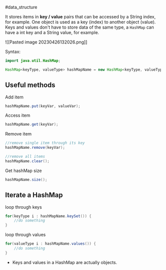 #data_structure 

It stores items in **key / value** pairs that can be accessed by a String index, for example. One object is used as a key (index) to another object (value). Keys and values don't have to store data of the same type, a `HashMap` can have a int key and a String value, for example.

![[Pasted image 20230426132026.png]]

Syntax:

```Java
import java.util.HashMap;

HashMap<keyType, valueType> hashMapName = new HashMap<keyType, valueType>();
```

## Useful methods

Add item
```Java
hashMapName.put(keyVar, valueVar);
```

Access item
```java
hashMapName.get(keyVar);
```

Remove item
```java
//remove single item through its key
hashMapName.remove(keyVar);

//remove all items
hashMapName.clear();
```

Get hashMap size
```java
hashMapName.size();
```

## Iterate a HashMap

loop through keys
```java
for(keyType i : hashMapName.keySet()) {
	//do something
}
```

loop through values
```java
for(valueType i : hashMapName.values()) {
	//do something
}
```

- Keys and values in a HashMap are actually objects.
